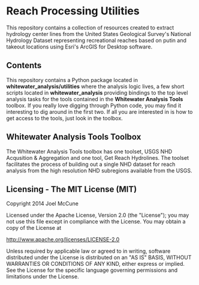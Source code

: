# Reach Processing Utilities

This repository contains a collection of resources created to extract hydrology center lines from the United States Geological Survey's National Hydrology Dataset representing recreational reaches based on putin and takeout locations using Esri's ArcGIS for Desktop software.

## Contents
This repository contains a Python package located in **whitewater_analysis/utilities** where the analysis logic lives, a few short scripts located in **whitewater_analysis** providing bindings to the top level analysis tasks for the tools contained in the **Whitewater Analysis Tools** toolbox. If you really love digging through Python code, you may find it interesting to dig around in the first two. If all you are interested in is how to get access to the tools, just look in the toolbox.

## Whitewater Analysis Tools Toolbox

The Whitewater Analysis Tools toolbox has one toolset, USGS NHD Acqusition & Aggregation and one tool, Get Reach Hydrolines. The toolset facilitates the process of building out a single NHD dataset for reach analysis from the high resolution NHD subregions available from the USGS.  

## Licensing - The MIT License (MIT)

Copyright 2014 Joel McCune

Licensed under the Apache License, Version 2.0 (the "License"); you may not use this file except in compliance with the License. You may obtain a copy of the License at

http://www.apache.org/licenses/LICENSE-2.0

Unless required by applicable law or agreed to in writing, software distributed under the License is distributed on an "AS IS" BASIS, WITHOUT WARRANTIES OR CONDITIONS OF ANY KIND, either express or implied. See the License for the specific language governing permissions and limitations under the License.
